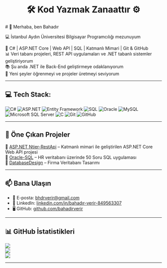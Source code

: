 <h1 align="center">🛠️ Kod Yazmak Zanaattır ⚙️</h1>
# 👋 Merhaba, ben Bahadır

💻 İstanbul Aydın Üniversitesi Bilgisayar Programcılığı mezunuyum  

🚀 C# | ASP.NET Core | Web API | SQL | Katmanlı Mimari | Git & GitHub  
📊 Veri tabanı projeleri, REST API uygulamaları ve .NET tabanlı sistemler geliştiriyorum  
📚 Şu anda .NET ile Back-End geliştirmeye odaklanıyorum  
🌱 Yeni şeyler öğrenmeyi ve projeler üretmeyi seviyorum  

---

## 💻 Tech Stack:
![C#](https://img.shields.io/badge/C%23-%23239120.svg?style=for-the-badge&logo=c-sharp&logoColor=white)
![ASP.NET](https://img.shields.io/badge/ASP.NET-512BD4?style=for-the-badge&logo=.net&logoColor=white)
![Entity Framework](https://img.shields.io/badge/Entity%20Framework-%23007ACC.svg?style=for-the-badge&logo=.net&logoColor=white)
![SQL](https://img.shields.io/badge/SQL-025E8C?style=for-the-badge&logo=oracle&logoColor=white)
![Oracle](https://img.shields.io/badge/Oracle-F80000?style=for-the-badge&logo=oracle&logoColor=white)
![MySQL](https://img.shields.io/badge/MySQL-4479A1?style=for-the-badge&logo=mysql&logoColor=white)
![Microsoft SQL Server](https://img.shields.io/badge/Microsoft_SQL_Server-CC2927?style=for-the-badge&logo=microsoft-sql-server&logoColor=white)
![C](https://img.shields.io/badge/C-%2300599C.svg?style=for-the-badge&logo=c&logoColor=white)
![Git](https://img.shields.io/badge/Git-F05032?style=for-the-badge&logo=git&logoColor=white)
![GitHub](https://img.shields.io/badge/GitHub-181717?style=for-the-badge&logo=github&logoColor=white)

---

## 📂 Öne Çıkan Projeler

🔹 [ASP.NET Ntier-RestApi](https://github.com/bahadirverir/Ntier-RestApi) – Katmanlı mimari ile geliştirilen ASP.NET Core Web API projesi  
🔹 [Oracle-SQL](https://github.com/bahadirverir/Oracle-SQL-50-Soruda) – HR veritabanı üzerinde 50 Soru SQL uygulaması  
🔹 [DatabaseDesign](https://github.com/bahadirverir/CompanyDatabaseDesign) – Firma Veritabanı Tasarımı


---

## 📫 Bana Ulaşın

- 📧 E-posta: bhdrverir@gmail.com  
- 💼 LinkedIn: [linkedin.com/in/bahadır-verir-849563307](https://www.linkedin.com/in/bahadır-verir-849563307)  
- 🖥️ GitHub: [github.com/bahadirverir](https://github.com/bahadirverir)

---

## 📊 GitHub İstatistikleri

![](https://github-readme-stats.vercel.app/api?username=bahadirverir&theme=dark&hide_border=false&include_all_commits=true&count_private=true)  
![](https://github-readme-streak-stats.herokuapp.com/?user=bahadirverir&theme=dark&hide_border=false)  
![](https://github-readme-stats.vercel.app/api/top-langs/?username=bahadirverir&theme=dark&hide_border=false&layout=compact)

---
